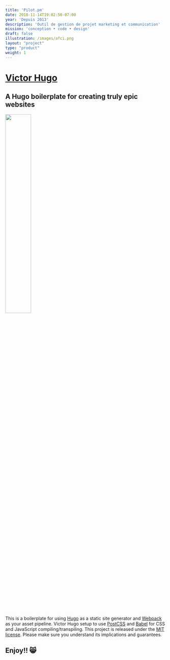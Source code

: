 ```yaml
---
title: 'Pilot.pm'
date: 2018-11-14T19:02:50-07:00
year: 'Depuis 2013'
description: 'Outil de gestion de projet marketing et communication'
mission: 'conception • code • design'
draft: false
illustration: /images/afci.png
layout: "project"
type: "product"
weight: 1
---
```


# [Victor Hugo](https://github.com/netlify-templates/victor-hugo)

## A Hugo boilerplate for creating truly epic websites

<img src="https://d33wubrfki0l68.cloudfront.net/30790d6888bd8af863fb2b5c33a7f337cdbda243/4e867/images/hugo-logo-wide.svg" style="width: 40%" />

This is a boilerplate for using [Hugo](https://gohugo.io/) as a static site generator and [Webpack](https://webpack.js.org/) as your asset pipeline. Victor Hugo setup to use [PostCSS](http://postcss.org/) and [Babel](https://babeljs.io/) for CSS and JavaScript compiling/transpiling. This project is released under the [MIT license](LICENSE). Please make sure you understand its implications and guarantees.

## Enjoy!! 😸

